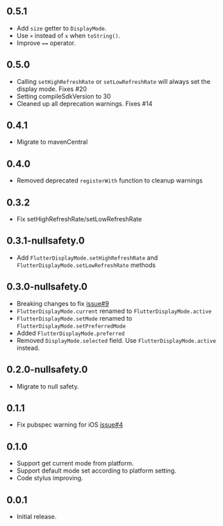 ## 0.5.1

* Add `size` getter to `DisplayMode`.
* Use `×` instead of `x` when `toString()`.
* Improve `==` operator.

## 0.5.0

* Calling `setHighRefreshRate` or `setLowRefreshRate` will always set the display mode. Fixes #20
* Setting compileSdkVersion to 30
* Cleaned up all deprecation warnings. Fixes #14

## 0.4.1

* Migrate to mavenCentral

## 0.4.0

* Removed deprecated `registerWith` function to cleanup warnings

## 0.3.2

* Fix setHighRefreshRate/setLowRefreshRate

## 0.3.1-nullsafety.0

* Add `FlutterDisplayMode.setHighRefreshRate` and `FlutterDisplayMode.setLowRefreshRate` methods

## 0.3.0-nullsafety.0

* Breaking changes to fix [issue#9](https://github.com/ajinasokan/flutter_displaymode/issues/9)
* `FlutterDisplayMode.current` renamed to `FlutterDisplayMode.active`
* `FlutterDisplayMode.setMode` renamed to `FlutterDisplayMode.setPreferredMode`
* Added `FlutterDisplayMode.preferred`
* Removed `DisplayMode.selected` field. Use `FlutterDisplayMode.active` instead.

## 0.2.0-nullsafety.0

* Migrate to null safety.

## 0.1.1

* Fix pubspec warning for iOS [issue#4](https://github.com/ajinasokan/flutter_displaymode/issues/4)

## 0.1.0

* Support get current mode from platform.
* Support default mode set according to platform setting.
* Code stylus improving.

## 0.0.1

* Initial release.
